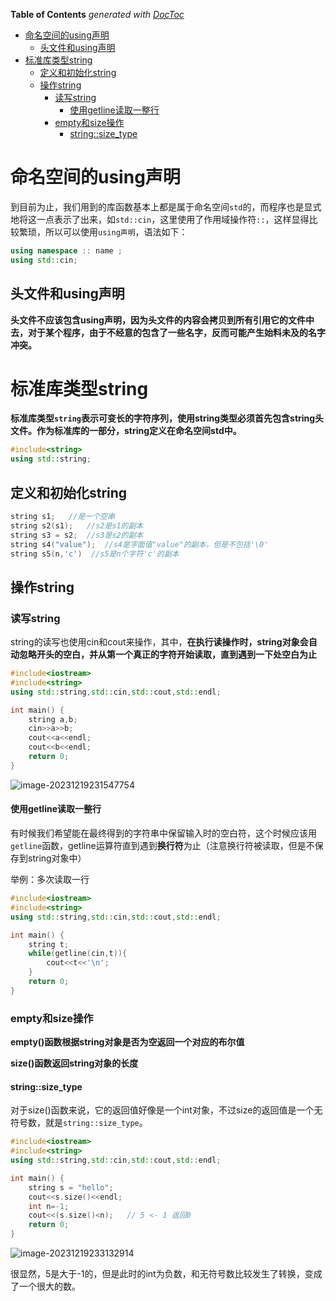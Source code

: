 <!-- START doctoc generated TOC please keep comment here to allow auto update -->
<!-- DON'T EDIT THIS SECTION, INSTEAD RE-RUN doctoc TO UPDATE -->
**Table of Contents**  *generated with [DocToc](https://github.com/thlorenz/doctoc)*

- [命名空间的using声明](#%E5%91%BD%E5%90%8D%E7%A9%BA%E9%97%B4%E7%9A%84using%E5%A3%B0%E6%98%8E)
  - [头文件和using声明](#%E5%A4%B4%E6%96%87%E4%BB%B6%E5%92%8Cusing%E5%A3%B0%E6%98%8E)
- [标准库类型string](#%E6%A0%87%E5%87%86%E5%BA%93%E7%B1%BB%E5%9E%8Bstring)
  - [定义和初始化string](#%E5%AE%9A%E4%B9%89%E5%92%8C%E5%88%9D%E5%A7%8B%E5%8C%96string)
  - [操作string](#%E6%93%8D%E4%BD%9Cstring)
    - [读写string](#%E8%AF%BB%E5%86%99string)
      - [使用getline读取一整行](#%E4%BD%BF%E7%94%A8getline%E8%AF%BB%E5%8F%96%E4%B8%80%E6%95%B4%E8%A1%8C)
    - [empty和size操作](#empty%E5%92%8Csize%E6%93%8D%E4%BD%9C)
      - [string::size_type](#stringsize_type)

<!-- END doctoc generated TOC please keep comment here to allow auto update -->

# 命名空间的using声明

到目前为止，我们用到的库函数基本上都是属于命名空间`std`的，而程序也是显式地将这一点表示了出来，如`std::cin`，这里使用了作用域操作符`::`，这样显得比较繁琐，所以可以使用`using声明`，语法如下：

```c++
using namespace :: name ;
using std::cin;
```

## 头文件和using声明

**头文件不应该包含using声明，因为头文件的内容会拷贝到所有引用它的文件中去，对于某个程序，由于不经意的包含了一些名字，反而可能产生始料未及的名字冲突。**



# 标准库类型string

**标准库类型`string`表示可变长的字符序列，使用string类型必须首先包含string头文件。作为标准库的一部分，string定义在命名空间std中。**

```c++
#include<string>
using std::string;
```



## 定义和初始化string

```c++
string s1;   //是一个空串
string s2(s1);   //s2是s1的副本
string s3 = s2;  //s3是s2的副本
string s4("value");  //s4是字面值"value"的副本，但是不包括'\0'
string s5(n,'c')  //s5是n个字符'c'的副本
```



## 操作string

### 读写string

string的读写也使用cin和cout来操作，其中，**在执行读操作时，string对象会自动忽略开头的空白，并从第一个真正的字符开始读取，直到遇到一下处空白为止**

```c++
#include<iostream>
#include<string>
using std::string,std::cin,std::cout,std::endl;

int main() {
    string a,b;
    cin>>a>>b;
    cout<<a<<endl;
    cout<<b<<endl;
    return 0;
}
```

![image-20231219231547754](https://cdn.jsdelivr.net/gh/firmiyao/Picture@main/img/202312192315778.png)

#### 使用getline读取一整行

有时候我们希望能在最终得到的字符串中保留输入时的空白符，这个时候应该用`getline`函数，getline运算符直到遇到**换行符**为止（注意换行符被读取，但是不保存到string对象中）

举例：多次读取一行

```c++
#include<iostream>
#include<string>
using std::string,std::cin,std::cout,std::endl;

int main() {
    string t;
    while(getline(cin,t)){
        cout<<t<<'\n';
    }
    return 0;
}
```



### empty和size操作

**empty()函数根据string对象是否为空返回一个对应的布尔值**

**size()函数返回string对象的长度**



#### string::size_type

对于size()函数来说，它的返回值好像是一个int对象，不过size的返回值是一个无符号数，就是`string::size_type`。

```c++
#include<iostream>
#include<string>
using std::string,std::cin,std::cout,std::endl;

int main() {
    string s = "hello";
    cout<<s.size()<<endl;
    int n=-1;
    cout<<(s.size()<n);   // 5 <- 1 返回0
    return 0;
}
```

![image-20231219233132914](https://cdn.jsdelivr.net/gh/firmiyao/Picture@main/img/202312192331938.png)

很显然，5是大于-1的，但是此时的int为负数，和无符号数比较发生了转换，变成了一个很大的数。





